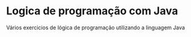 #  Logica de programação com Java
Vários exercicios de lógica de programação utilizando a linguagem Java
